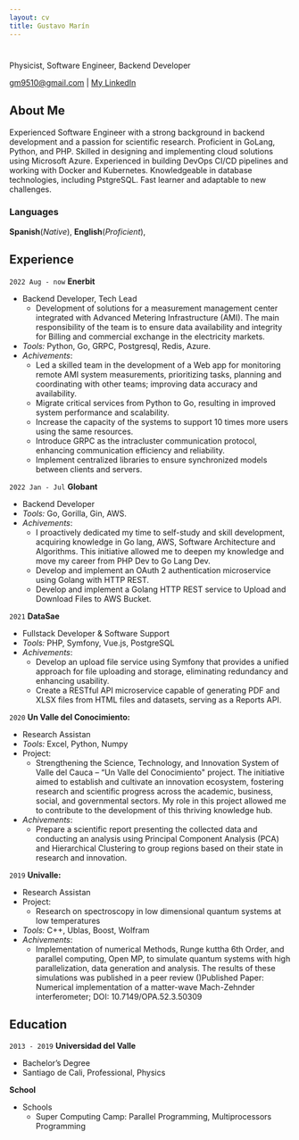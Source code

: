 ```yaml
---
layout: cv
title: Gustavo Marín
---
```

# 
Physicist, Software Engineer, Backend Developer

<div id="webaddress">
<a href="gm9510@gmail.com">gm9510@gmail.com</a>
| <a href="https://www.linkedin.com/in/gustavo-mar%C3%ADn-a1332110/">My LinkedIn</a>
</div>


## About Me
Experienced Software Engineer with a strong background in backend development and a passion for scientific research. Proficient in GoLang, Python, and PHP. Skilled in designing and implementing cloud solutions using Microsoft Azure. Experienced in building DevOps CI/CD pipelines and working with Docker and Kubernetes. Knowledgeable in database technologies, including PstgreSQL. Fast learner and adaptable to new challenges.

### Languages

__Spanish__(*Native*),  __English__(*Proficient*), 


## Experience
`2022 Aug - now`
__Enerbit__

* Backend Developer, Tech Lead
  * Development of solutions for a measurement management center integrated with Advanced Metering Infrastructure (AMI). The main responsibility of the team is to ensure data availability and integrity for Billing and commercial exchange in the electricity markets.
* _Tools:_ Python, Go, GRPC, Postgresql, Redis, Azure.
* _Achivements_:
  * Led a skilled team in the development of a Web app for monitoring remote AMI system measurements, prioritizing tasks, planning and coordinating with other teams;  improving data accuracy and availability.
  * Migrate critical services from Python to Go, resulting in improved system performance and
  scalability.
  * Increase the capacity of the systems to support 10 times more users using the same resources.
  * Introduce GRPC as the intracluster communication protocol, enhancing communication efficiency and reliability.
  * Implement centralized libraries to ensure synchronized models between clients and servers.

`2022 Jan - Jul`
__Globant__

* Backend Developer
* _Tools:_ Go, Gorilla, Gin, AWS.
* _Achivements_:
  * I proactively dedicated my time to self-study and skill development, acquiring  knowledge in Go lang, AWS, Software Architecture and Algorithms. This initiative allowed me to deepen my knowledge and move my career from PHP Dev to Go Lang Dev.
  * Develop and implement an OAuth 2 authentication microservice using Golang with HTTP REST.
  * Develop and implement a Golang HTTP REST service to Upload and Download Files to AWS Bucket.

`2021`
__DataSae__

* Fullstack Developer & Software Support
* _Tools:_ PHP, Symfony, Vue.js, PostgreSQL
* _Achivements_:
  * Develop an upload file service using Symfony that provides a unified approach for file uploading and storage, eliminating redundancy and enhancing usability.
  * Create a RESTful API microservice capable of generating PDF and XLSX files from HTML files and datasets, serving as a Reports API.

`2020`
__Un Valle del Conocimiento:__

* Research Assistan
* _Tools:_ Excel, Python, Numpy
* Project:
  * Strengthening the Science, Technology, and Innovation System of Valle del Cauca – “Un Valle del Conocimiento" project. The initiative aimed to establish and cultivate an innovation ecosystem, fostering research and scientific progress across the academic, business, social, and governmental sectors. My role in this project allowed me to contribute to the development of this thriving knowledge hub.
* _Achivements_:
  * Prepare a scientific report presenting the collected data and conducting an analysis using Principal Component Analysis (PCA) and Hierarchical Clustering to group regions based on their state in research and innovation.

`2019`
__Univalle:__

* Research Assistan
* Project:
  * Research on spectroscopy in low dimensional quantum systems at low temperatures
* _Tools:_ C++, Ublas, Boost, Wolfram
* _Achivements_:
  * Implementation of numerical Methods, Runge kuttha 6th Order, and parallel computing, Open MP, to simulate quantum systems with high parallelization, data generation and analysis. The results of these simulations was published in a peer review ()Published Paper: Numerical implementation of a matter-wave Mach-Zehnder interferometer; DOI: 10.7149/OPA.52.3.50309

## Education
`2013 - 2019`
__Universidad del Valle__

* Bachelor’s Degree
* Santiago de Cali, Professional, Physics

__School__

* Schools
  * Super Computing Camp: Parallel Programming, Multiprocessors Programming



<!-- ### Footer
Last updated: May 2013 -->